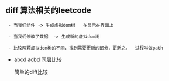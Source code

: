 ##  diff   算法相关的leetcode

     - 当我们组件 -> 生成虚拟dom树   在显示在界面上  

     - 当我们修改了数据  -> 生成新的虚拟dom树

     - 比较两颗虚拟dom树的不同，找到需要更新的部分，更新之。  过程叫做path


- abcd    acbd   同层比较


     简单的diff比较 
